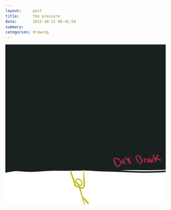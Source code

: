 ```yaml
---
layout:     post
title:      the pressure
date:       2015-10-11 00:41:50
summary:    
categories: drawing
---
```

![the pressure](/images/_diary/the-pressure.png "I am lack of money.")
